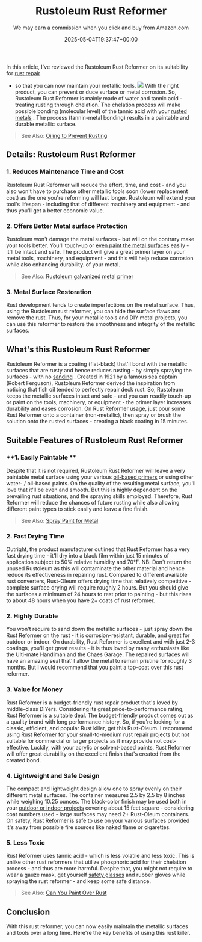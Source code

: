 ﻿---
author: We may earn a commission when you click and buy from Amazon.com
layout: post
title: Rustoleum Rust Reformer
date: '2025-05-04T19:37:47+00:00'
categories:
- Paint
tags: []
slug: /rustoleum-rust-reformer-review/
lastmod: 2025-05-07T12:21:28+03:00
---

In this article, I've reviewed the Rustoleum Rust Reformer on its suitability for
[rust repair](https://pestpolicy.com/how-to-remove-rust-from-metal-before-painting/)
- so that you can now maintain your metallic tools.
![](/assets/img/12/Pest-Control.jpg)
With the right product, you can prevent or duce surface or metal corrosion. So, Rustoleum Rust Reformer is mainly made of water and tannic acid - treating rusting through chelation.
The chelation process will make possible bonding (molecular level) of the tannic acid with your
[rusted metals](https://pestpolicy.com/how-to-remove-rust-from-large-metal-objects/)
. The process (tannin-metal bonding) results in a paintable and durable metallic surface.
> See Also:
> [Oiling to Prevent Rusting](https://pestpolicy.com/how-does-oiling-prevent-rusting/)
## Details: Rustoleum Rust Reformer
### 1. Reduces Maintenance Time and Cost
Rustoleum Rust Reformer will reduce the effort, time, and cost - and you also won't have to purchase other metallic tools soon (lower replacement cost) as the one you're reforming will last longer.
Rustoleum will extend your tool's lifespan - including that of different machinery and equipment - and thus you'll get a better economic value.
### 2. Offers Better Metal surface Protection
Rustoleum won't damage the metal surfaces - but will on the contrary make your tools better. You'll touch-up or
[even paint the metal surfaces](https://pestpolicy.com/can-you-paint-over-rust/)
easily - it'll be intact and safe.
The product will give a great primer layer on your metal tools, machinery, and equipment - and this will help reduce corrosion while also enhancing durability. of your metal.
> See Also:
> [Rustoleum galvanized metal primer](https://pestpolicy.com/rustoleum-galvanized-metal-primer/)
### 3. Metal Surface Restoration
Rust development tends to create imperfections on the metal surface. Thus, using the Rustoleum rust reformer, you can hide the surface flaws and remove the rust.
Thus, for your metallic tools and DIY metal projects, you can use this reformer to restore the smoothness and integrity of the metallic surfaces.
## What's this Rustoleum Rust Reformer
Rustoleum Reformer is a coating (flat-black) that'll bond with the metallic surfaces that are rusty and hence reduces rusting - by simply spraying the surfaces - with no
[sanding](https://pestpolicy.com/best-belt-sander-for-deck/)
.
Created in 1921 by a famous sea captain (Robert Ferguson), Rustoleum Reformer derived the inspiration from noticing that fish oil tended to perfectly repair deck rust.
So, Rustoleum keeps the metallic surfaces intact and safe - and you can readily touch-up or paint on the tools, machinery, or equipment - the primer layer increases durability and eases corrosion.
On Rust Reformer usage, just pour some Rust Reformer onto a container (non-metallic), then spray or brush the solution onto the rusted surfaces - creating a black coating in 15 minutes.
## Suitable Features of Rustoleum Rust Reformer
### **1. Easily Paintable **
Despite that it is not required, Rustoleum Rust Reformer will leave a very paintable metal surface using your various
[oil-based primers](https://pestpolicy.com/best-primer-for-rusted-metal/)
or using other water- / oil-based paints.
On the quality of the resulting metal surface, you'll love that it'll be even and smooth. But this is highly dependent on the prevailing rust situations, and the spraying skills employed.
Therefore, Rust Reformer will reduce the chances of future rusting while also allowing different paint types to stick easily and leave a fine finish.
> See Also:
> [Spray Paint for Metal](https://pestpolicy.com/best-spray-paint-for-metal/)
### 2. Fast Drying Time
Outright, the product manufacturer outlined that Rust Reformer has a very fast drying time - it'll dry into a black film within just 15 minutes of application subject to 50% relative humidity and 70°F.
NB: Don't return the unused Rustoleum as this will contaminate the other material and hence reduce its effectiveness in repairing rust.
Compared to different available rust converters, Rust-Oleum offers drying time that relatively competitive - complete surface drying will require roughly 2 hours.
But you should give the surfaces a minimum of 24 hours to rest prior to painting - but this rises to about 48 hours when you have 2+ coats of rust reformer.
### 2. Highly Durable
You won't require to sand down the metallic surfaces - just spray down the Rust Reformer on the rust - it is corrosion-resistant, durable, and great for outdoor or indoor.
On durability, Rust Reformer is excellent and with just 2-3 coatings, you'll get great results - it is thus loved by many enthusiasts like the Ulti-mate Handiman and the Chaes Garage.
The repaired surfaces will have an amazing seal that'll allow the metal to remain pristine for roughly 3 months. But I would recommend that you paint a top-coat over this rust reformer.
### 3. Value for Money
Rust Reformer is a budget-friendly rust repair product that's loved by middle-class DIYers. Considering its great price-to-performance rating, Rust Reformer is a suitable deal.
The budget-friendly product comes out as a quality brand with long performance history. So, if you're looking for a classic, efficient, and popular Rust killer, get this Rust-Oleum.
I recommend using Rust Reformer for your small-to-medium rust repair projects but not suitable for commercial or larger projects as it may provide not cost-effective.
Luckily, with your acrylic or solvent-based paints, Rust Reformer will offer great durability on the excellent finish that's created from the created bond.
### 4. Lightweight and Safe Design
The compact and lightweight design allow one to spray evenly on their different metal surfaces. The container measures 2.5 by 2.5 by 8 inches while weighing 10.25 ounces.
The black-color finish may be used both in your
[outdoor or indoor projects](https://pestpolicy.com/can-you-use-exterior-paint-indoors/)
covering about 15 feet square - considering coat numbers used - large surfaces may need 2+ Rust-Oleum containers.
On safety, Rust Reformer is safe to use on your various surfaces provided it's away from possible fire sources like naked flame or cigarettes.
### 5. Less Toxic
Rust Reformer uses tannic acid - which is less volatile and less toxic. This is unlike other rust reformers that utilize phosphoric acid for their chelation process - and thus are more harmful.
Despite that, you might not require to wear a gauze mask, get yourself
[safety glasses](https://pestpolicy.com/best-safety-glasses-for-spray-painting/)
and rubber gloves while spraying the rust reformer - and keep some safe distance.
> See Also:
> [Can You Paint Over Rust](https://pestpolicy.com/can-you-paint-over-rust/)
## Conclusion
With this rust reformer, you can now easily maintain the metallic surfaces and tools over a long time. Here're the key benefits of using this rust killer.